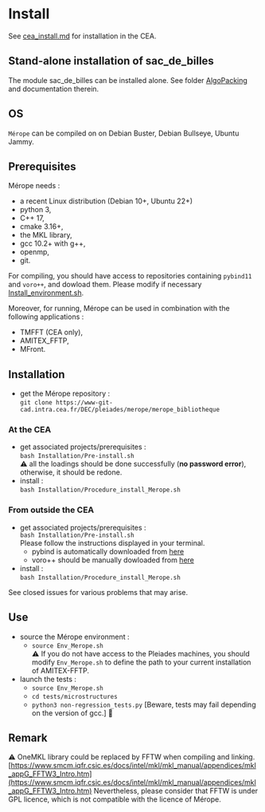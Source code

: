 # Install

See [cea_install.md](https://www-git-cad.intra.cea.fr/DEC/pleiades/merope/merope_nucleaire/-/blob/master/doc/CEA_install.md) for installation in the CEA.

## Stand-alone installation of sac_de_billes

The module sac_de_billes can be installed alone. See folder [AlgoPacking](modules/AlgoPacking) and documentation therein.

## OS

`Mérope` can be compiled on on Debian Buster, Debian Bullseye, Ubuntu Jammy.

## Prerequisites

Mérope needs :
- a recent Linux distribution (Debian 10+, Ubuntu 22+)
- python 3,
- C++ 17,
- cmake 3.16+,
- the MKL library,
- gcc 10.2+ with g++,
- openmp,
- git.

For compiling, you should have access to repositories containing `pybind11` and `voro++`, and dowload them. Please modify if necessary [Install_environment.sh](Installation/Install_environment.sh).

Moreover, for running, Mérope can be used in combination with the following applications :
- TMFFT (CEA only),
- AMITEX_FFTP,
- MFront.

## Installation

- get the Mérope repository :  
`git clone https://www-git-cad.intra.cea.fr/DEC/pleiades/merope/merope_bibliotheque`

### At the CEA
- get associated projects/prerequisites :  
`bash Installation/Pre-install.sh`  
:warning: all the loadings should be done successfully (**no password error**), otherwise, it should be redone.
- install :  
`bash Installation/Procedure_install_Merope.sh`

### From outside the CEA
- get associated projects/prerequisites :  
    `bash Installation/Pre-install.sh`   
    Please follow the instructions displayed in your terminal.
    - pybind is automatically downloaded from [here](https://github.com/pybind/pybind11)
    - voro++ should be manually dowloaded from [here](https://math.lbl.gov/voro++/download/)
- install :  
`bash Installation/Procedure_install_Merope.sh`

See closed issues for various problems that may arise.


## Use
- source the Mérope environment :  
    - `source Env_Merope.sh`  
    :warning: If you do not have access to the Pleiades machines, you should modify `Env_Merope.sh` to define the path to your current installation of AMITEX-FFTP.
- launch the tests :   
    - `source Env_Merope.sh`  
    - `cd tests/microstructures`  
    - `python3 non-regression_tests.py` [Beware, tests may fail depending on the version of gcc.]
:construction:

## Remark

:warning: OneMKL library could be replaced by FFTW when compiling and linking. [https://www.smcm.iqfr.csic.es/docs/intel/mkl/mkl_manual/appendices/mkl_appG_FFTW3_Intro.htm](https://www.smcm.iqfr.csic.es/docs/intel/mkl/mkl_manual/appendices/mkl_appG_FFTW3_Intro.htm)
Nevertheless, please consider that FFTW is under GPL licence, which is not compatible with the licence of Mérope.
